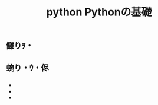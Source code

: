 ﻿---
title: "python Pythonの基礎"
tags:
  - python
updated_at: ''
id: 7c4f2799-dbe0-4bc8-9036-4171c5898900
---
## 讎りｦ・

##

##

## 蜿り・ｳ・侭

- []()
- []()
- []()

